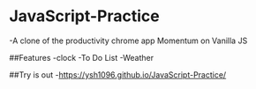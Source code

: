 # JavaScript-Practice

-A clone of the productivity chrome app Momentum on Vanilla JS

##Features
-clock
-To Do List
-Weather

##Try is out
-https://ysh1096.github.io/JavaScript-Practice/
